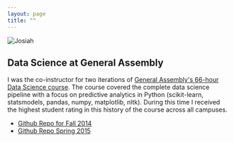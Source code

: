```yaml
---
layout: page
title: ""
---
```


![Josiah](../../public/ga_big.png)

## Data Science at General Assembly

I was the co-instructor for two iterations of [General Assembly's 66-hour Data Science course](https://generalassemb.ly/education/data-science). The course covered the complete data science pipeline with a focus on predictive analytics in Python (scikit-learn, statsmodels, pandas, numpy, matplotlib, nltk). During this time I received the highest student rating in this history of the course across all campuses.

- [Github Repo for Fall 2014](https://github.com/justmarkham/DAT3)
- [Github Repo Spring 2015](https://github.com/sinanuozdemir/DAT6)
